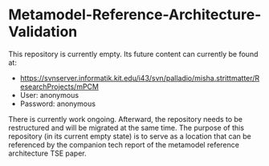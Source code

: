 # Metamodel-Reference-Architecture-Validation
This repository is currently empty.
Its future content can currently be found at:
* https://svnserver.informatik.kit.edu/i43/svn/palladio/misha.strittmatter/ResearchProjects/mPCM
* User: anonymous
* Password: anonymous

There is currently work ongoing.
Afterward, the repository needs to be restructured and will be migrated at the same time.
The purpose of this repository (in its current empty state) is to serve as a location that can be referenced by the companion tech report of the metamodel reference architecture TSE paper.
